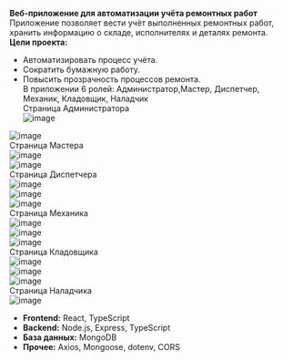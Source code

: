 **Веб-приложение для автоматизации учёта ремонтных работ**  
Приложение позволяет вести учёт выполненных ремонтных работ, хранить информацию о складе, исполнителях и деталях ремонта.  
**Цели проекта:**
- Автоматизировать процесс учёта.
- Сократить бумажную работу.
- Повысить прозрачность процессов ремонта.  
В приложении 6 ролей: Администратор,Мастер, Диспетчер, Механик, Кладовщик, Наладчик  
Страница Администратора  
  ![image](https://github.com/user-attachments/assets/282663fb-d109-46f7-89d6-5d8bb5897b67)  
  
![image](https://github.com/user-attachments/assets/ca8bf245-8778-4d3d-824a-a2ed211e8b28)  
Страница Мастера  
![image](https://github.com/user-attachments/assets/02690a9a-4830-45ba-90b4-5b975c5ca9f1)  
![image](https://github.com/user-attachments/assets/6a19767e-af12-4231-bd3a-77542bcfd277)  
Страница Диспетчера  
![image](https://github.com/user-attachments/assets/4bd06363-64f1-49f7-a49a-9de0ffa2c359)  
![image](https://github.com/user-attachments/assets/81ff2f31-c6d9-435b-8ab6-ed9d72f8df95)  
![image](https://github.com/user-attachments/assets/881f221b-8a4b-4601-b8f0-3ae18d82502c)  
Страница Механика  
![image](https://github.com/user-attachments/assets/1a17d0c4-6222-4e87-b105-e35fe1a07eb1)  
![image](https://github.com/user-attachments/assets/45acb059-02d7-42ce-9080-16e2f5564661)  
![image](https://github.com/user-attachments/assets/44c8724a-1ea2-4008-aace-8f8af752c4f8)  
Страница Кладовщика  
![image](https://github.com/user-attachments/assets/739e6e65-315e-485c-93b2-b28e465a2ef7)  
![image](https://github.com/user-attachments/assets/27f70248-f325-4f01-8b74-83a5e322682a)  
![image](https://github.com/user-attachments/assets/2b1fa6f6-7243-4fd0-a2c0-583d883392a1)  
Страница Наладчика  
![image](https://github.com/user-attachments/assets/f284d37f-4808-43af-a71b-7628b1c14bd3)  

- **Frontend:** React, TypeScript
- **Backend:** Node.js, Express, TypeScript
- **База данных:** MongoDB
- **Прочее:** Axios, Mongoose, dotenv, CORS

